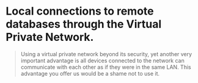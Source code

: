 # Local connections to remote databases through the Virtual Private Network.

> Using a virtual private network beyond its security, yet another very important advantage is all devices connected to the network can communicate with each other as if they were in the same LAN. This advantage you offer us would be a shame not to use it.
